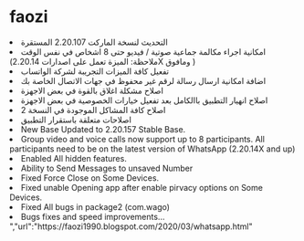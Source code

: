 # faozi

<li> التحديث لنسخة الماركت 2.20.107 المستقرة</li> <li> امكانية اجراء مكالمة جماعية صوتية / فيديو حتى 8 اشخاص في نفس الوقت (ملاحظة: الميزة تعمل على اصدارات 2.20.14X ومافوق ) </li> <li> تفعيل كافة الميزات التجريبة لشركة الواتساب</li> <li> اضافة امكانية ارسال رسالة لرقم غير محفوظ في جهات الاتصال الخاصة بك</li> <li> اصلاح مشكلة اغلاق بالقوة في بعض الاجهزة</li> <li> اصلاح انهيار التطبيق باالكامل بعد تفعيل خيارات الخصوصية في بعض الاجهزة</li> <li> اصلاح كافة المشاكل الموجودة في النسخة 2</li> <li> اصلاحات متعلقة باستقرار التطبيق</li> <li> New Base Updated to 2.20.157 Stable Base.</li> <li> Group video and voice calls now support up to 8 participants. All participants need to be on the latest version of WhatsApp (2.20.14X and up)</li> <li> Enabled All hidden features.</li> <li> Ability to Send Messages to unsaved Number</li> <li> Fixed Force Close on Some Devices.</li> <li> Fixed unable Opening app after enable pirvacy options on Some Devices.</li> <li> Fixed All bugs in package2 (com.wago)</li> <li> Bugs fixes and speed improvements...</li> ","url":"https://faozi1990.blogspot.com/2020/03/whatsapp.html"
